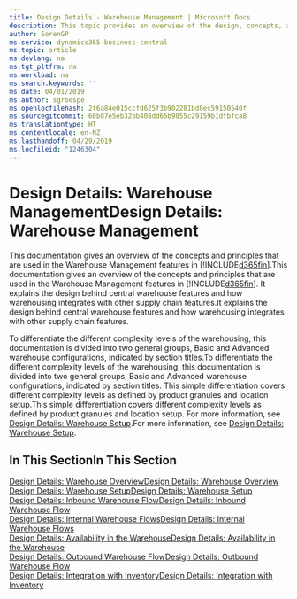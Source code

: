 ```yaml
---
title: Design Details - Warehouse Management | Microsoft Docs
description: This topic provides an overview of the design, concepts, and principles behind the Warehouse Management features in Business Central.
author: SorenGP
ms.service: dynamics365-business-central
ms.topic: article
ms.devlang: na
ms.tgt_pltfrm: na
ms.workload: na
ms.search.keywords: ''
ms.date: 04/01/2019
ms.author: sgroespe
ms.openlocfilehash: 2f6a84e015ccfd625f3b902281bd8ec59150540f
ms.sourcegitcommit: 60b87e5eb32bb408dd65b9855c29159b1dfbfca8
ms.translationtype: HT
ms.contentlocale: en-NZ
ms.lasthandoff: 04/29/2019
ms.locfileid: "1246304"
---
```

# <a name="design-details-warehouse-management"></a><span data-ttu-id="9cc04-103">Design Details: Warehouse Management</span><span class="sxs-lookup"><span data-stu-id="9cc04-103">Design Details: Warehouse Management</span></span>
<span data-ttu-id="9cc04-104">This documentation gives an overview of the concepts and principles that are used in the Warehouse Management features in [!INCLUDE[d365fin](includes/d365fin_md.md)].</span><span class="sxs-lookup"><span data-stu-id="9cc04-104">This documentation gives an overview of the concepts and principles that are used in the Warehouse Management features in [!INCLUDE[d365fin](includes/d365fin_md.md)].</span></span> <span data-ttu-id="9cc04-105">It explains the design behind central warehouse features and how warehousing integrates with other supply chain features.</span><span class="sxs-lookup"><span data-stu-id="9cc04-105">It explains the design behind central warehouse features and how warehousing integrates with other supply chain features.</span></span>  

<span data-ttu-id="9cc04-106">To differentiate the different complexity levels of the warehousing, this documentation is divided into two general groups, Basic and Advanced warehouse configurations, indicated by section titles.</span><span class="sxs-lookup"><span data-stu-id="9cc04-106">To differentiate the different complexity levels of the warehousing, this documentation is divided into two general groups, Basic and Advanced warehouse configurations, indicated by section titles.</span></span> <span data-ttu-id="9cc04-107">This simple differentiation covers different complexity levels as defined by product granules and location setup.</span><span class="sxs-lookup"><span data-stu-id="9cc04-107">This simple differentiation covers different complexity levels as defined by product granules and location setup.</span></span> <span data-ttu-id="9cc04-108">For more information, see [Design Details: Warehouse Setup](design-details-warehouse-setup.md).</span><span class="sxs-lookup"><span data-stu-id="9cc04-108">For more information, see [Design Details: Warehouse Setup](design-details-warehouse-setup.md).</span></span>  

## <a name="in-this-section"></a><span data-ttu-id="9cc04-109">In This Section</span><span class="sxs-lookup"><span data-stu-id="9cc04-109">In This Section</span></span>  
[<span data-ttu-id="9cc04-110">Design Details: Warehouse Overview</span><span class="sxs-lookup"><span data-stu-id="9cc04-110">Design Details: Warehouse Overview</span></span>](design-details-warehouse-overview.md)  
[<span data-ttu-id="9cc04-111">Design Details: Warehouse Setup</span><span class="sxs-lookup"><span data-stu-id="9cc04-111">Design Details: Warehouse Setup</span></span>](design-details-warehouse-setup.md)  
[<span data-ttu-id="9cc04-112">Design Details: Inbound Warehouse Flow</span><span class="sxs-lookup"><span data-stu-id="9cc04-112">Design Details: Inbound Warehouse Flow</span></span>](design-details-inbound-warehouse-flow.md)  
[<span data-ttu-id="9cc04-113">Design Details: Internal Warehouse Flows</span><span class="sxs-lookup"><span data-stu-id="9cc04-113">Design Details: Internal Warehouse Flows</span></span>](design-details-internal-warehouse-flows.md)  
[<span data-ttu-id="9cc04-114">Design Details: Availability in the Warehouse</span><span class="sxs-lookup"><span data-stu-id="9cc04-114">Design Details: Availability in the Warehouse</span></span>](design-details-availability-in-the-warehouse.md)  
[<span data-ttu-id="9cc04-115">Design Details: Outbound Warehouse Flow</span><span class="sxs-lookup"><span data-stu-id="9cc04-115">Design Details: Outbound Warehouse Flow</span></span>](design-details-outbound-warehouse-flow.md)  
[<span data-ttu-id="9cc04-116">Design Details: Integration with Inventory</span><span class="sxs-lookup"><span data-stu-id="9cc04-116">Design Details: Integration with Inventory</span></span>](design-details-integration-with-inventory.md)
